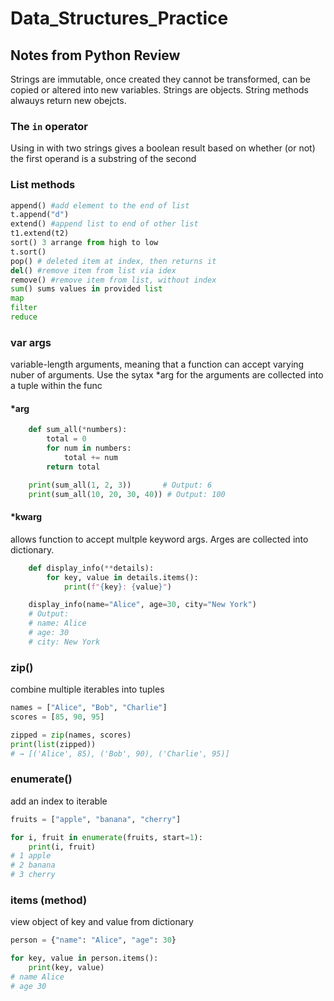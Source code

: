 # Data_Structures_Practice

## Notes from Python Review
Strings are immutable, once created they cannot be transformed, can be copied or altered into new variables.
Strings are objects. String methods alwauys return new obejcts.
### The `in` operator
Using in with two strings gives a boolean result based on whether (or not) the first operand is a substring of the second
### List methods
```python 
append() #add element to the end of list
t.append("d")
extend() #append list to end of other list
t1.extend(t2)
sort() 3 arrange from high to low
t.sort()
pop() # deleted item at index, then returns it
del() #remove item from list via idex
remove() #remove item from list, without index
sum() sums values in provided list
map
filter
reduce
```
### var args
variable-length arguments, meaning that a function can accept varying nuber of arguments. Use the sytax *arg for 
the arguments are collected into a tuple within the func
#### *arg

```python
    def sum_all(*numbers):
        total = 0
        for num in numbers:
            total += num
        return total

    print(sum_all(1, 2, 3))       # Output: 6
    print(sum_all(10, 20, 30, 40)) # Output: 100
```
#### *kwarg
allows function to accept multple keyword args. Arges are collected into dictionary.
```python
    def display_info(**details):
        for key, value in details.items():
            print(f"{key}: {value}")

    display_info(name="Alice", age=30, city="New York")
    # Output:
    # name: Alice
    # age: 30
    # city: New York
```
### zip()
combine multiple iterables into tuples
```python
names = ["Alice", "Bob", "Charlie"]
scores = [85, 90, 95]

zipped = zip(names, scores)
print(list(zipped))  
# → [('Alice', 85), ('Bob', 90), ('Charlie', 95)]
```
### enumerate()
add an index to  iterable
```python
fruits = ["apple", "banana", "cherry"]

for i, fruit in enumerate(fruits, start=1):
    print(i, fruit)
# 1 apple
# 2 banana
# 3 cherry
```
### items (method)
view object of key and value from dictionary
```py
person = {"name": "Alice", "age": 30}

for key, value in person.items():
    print(key, value)
# name Alice
# age 30
```
